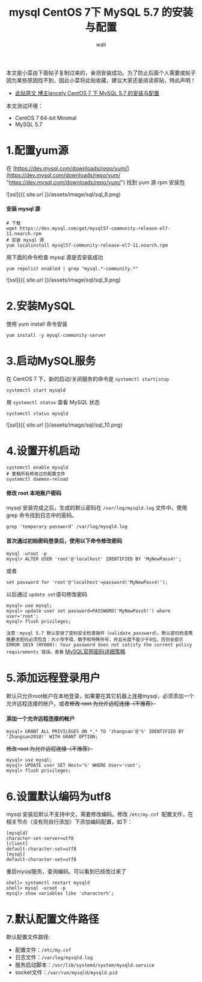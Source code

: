 ﻿---
layout: post
title: mysql  CentOS 7下 MySQL 5.7 的安装与配置 #标题
tagline: mysql CentOS 7下 MySQL 5.7 的安装与配置
category: SQL      #分类
author: wali    #作者
tag: mySQL     #标签
ghurl:        #github url
ghurl_zip:    #github zip下载
comments: true
post_nav: ["1.配置yum源","2.安装MySQL","3.启动MySQL服务","4.设置开机启动","5.添加远程登录用户","6.设置默认编码为utf8","7.默认配置文件路径"]
group_tag: mysql 安装教程
---

本文是小菜由下面帖子复制过来的，亲测安装成功。为了防止后面个人需要或帖子因为某些原因找不到，因此小菜将此贴收藏，建议大家还是阅读原贴，特此声明！

- [此贴原文 博主lancely CentOS 7 下 MySQL 5.7 的安装与配置](https://www.jianshu.com/p/1dab9a4d0d5f "https://www.jianshu.com/p/1dab9a4d0d5f")

本文测试环境：
- CentOS 7 64-bit Minimal
- MySQL 5.7

# 1.配置yum源

在 [https://dev.mysql.com/downloads/repo/yum/](https://dev.mysql.com/downloads/repo/yum/ "https://dev.mysql.com/downloads/repo/yum/") 找到 yum 源 rpm 安装包

![ssl]({{ site.url }}/assets/image/sql/sql_8.png)

#### 安装 mysql 源

```linux
# 下载
wget https://dev.mysql.com/get/mysql57-community-release-el7-11.noarch.rpm
# 安装 mysql 源
yum localinstall mysql57-community-release-el7-11.noarch.rpm
```

用下面的命令检查 mysql 源是否安装成功

```linux
yum repolist enabled | grep "mysql.*-community.*"
```

![ssl]({{ site.url }}/assets/image/sql/sql_9.png)


# 2.安装MySQL

使用 yum install 命令安装

```linux
yum install -y mysql-community-server
```

# 3.启动MySQL服务

在 CentOS 7 下，新的启动/关闭服务的命令是 `systemctl start|stop`

```linux
systemctl start mysqld
```

用 `systemctl status` 查看 MySQL 状态

```linux
systemctl status mysqld
```

![ssl]({{ site.url }}/assets/image/sql/sql_10.png)


# 4.设置开机启动

```linux
systemctl enable mysqld
# 重载所有修改过的配置文件
systemctl daemon-reload
```

#### 修改 root 本地账户密码

mysql 安装完成之后，生成的默认密码在 `/var/log/mysqld.log` 文件中。使用 grep 命令找到日志中的密码。

```linux
grep 'temporary password' /var/log/mysqld.log
```

#### 首次通过初始密码登录后，使用以下命令修改密码

```linux
mysql -uroot -p
mysql> ALTER USER 'root'@'localhost' IDENTIFIED BY 'MyNewPass4!'; 
```
或者

```linux
set password for 'root'@'localhost'=password('MyNewPass4!'); 
```

以后通过 `update set`语句修改密码

```mysql
mysql> use mysql;
mysql> update user set password=PASSWORD('MyNewPass5!') where user='root';
mysql> flush privileges;
```

`注意：mysql 5.7 默认安装了密码安全检查插件（validate_password），默认密码检查策略要求密码必须包含：大小写字母、数字和特殊符号，并且长度不能少于8位。否则会提示 ERROR 1819 (HY000): Your password does not satisfy the current policy requirements 错误。查看` [MySQL官网密码详细策略](https://links.jianshu.com/go?to=https%3A%2F%2Fdev.mysql.com%2Fdoc%2Frefman%2F5.7%2Fen%2Fvalidate-password-options-variables.html%23sysvar_validate_password_policy "https://links.jianshu.com/go?to=https%3A%2F%2Fdev.mysql.com%2Fdoc%2Frefman%2F5.7%2Fen%2Fvalidate-password-options-variables.html%23sysvar_validate_password_policy")


# 5.添加远程登录用户

默认只允许root帐户在本地登录，如果要在其它机器上连接mysql，必须添加一个允许远程连接的帐户。或者~~修改 root 为允许远程连接（不推荐）~~

#### 添加一个允许远程连接的帐户

```mysql
mysql> GRANT ALL PRIVILEGES ON *.* TO 'zhangsan'@'%' IDENTIFIED BY 'Zhangsan2018!' WITH GRANT OPTION;
```

~~修改 root 为允许远程连接（不推荐）~~

```mysql
mysql> use mysql;
mysql> UPDATE user SET Host='%' WHERE User='root';
mysql> flush privileges;
```

# 6.设置默认编码为utf8

mysql 安装后默认不支持中文，需要修改编码。修改 `/etc/my.cnf `配置文件，在相关节点（没有则自行添加）下添加编码配置，如下：


```
[mysqld]
character-set-server=utf8
[client]
default-character-set=utf8
[mysql]
default-character-set=utf8
```

重启mysql服务，查询编码。可以看到已经改过来了

```mysql
shell> systemctl restart mysqld
shell> mysql -uroot -p
mysql> show variables like 'character%';
```

# 7.默认配置文件路径

默认配置文件路径:
- 配置文件：`/etc/my.cnf`
- 日志文件：`/var/log/mysqld.log`
- 服务启动脚本：`/usr/lib/systemd/system/mysqld.service`
- socket文件：`/var/run/mysqld/mysqld.pid`











